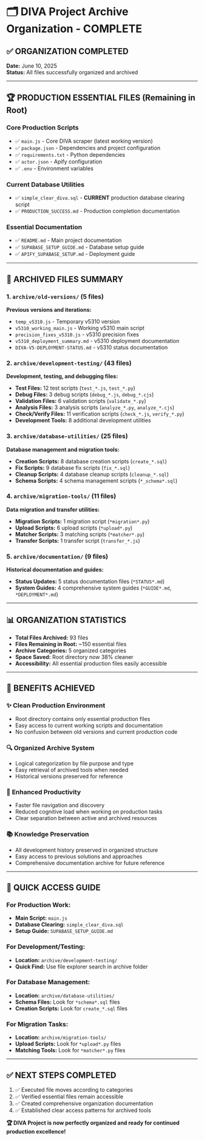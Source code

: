 # 🗂️ DIVA Project Archive Organization - COMPLETE

## ✅ ORGANIZATION COMPLETED
**Date:** June 10, 2025  
**Status:** All files successfully organized and archived

---

## 🏆 PRODUCTION ESSENTIAL FILES (Remaining in Root)

### Core Production Scripts
- ✅ `main.js` - Core DIVA scraper (latest working version)
- ✅ `package.json` - Dependencies and project configuration
- ✅ `requirements.txt` - Python dependencies
- ✅ `actor.json` - Apify configuration
- ✅ `.env` - Environment variables

### Current Database Utilities
- ✅ `simple_clear_diva.sql` - **CURRENT** production database clearing script
- ✅ `PRODUCTION_SUCCESS.md` - Production completion documentation

### Essential Documentation
- ✅ `README.md` - Main project documentation
- ✅ `SUPABASE_SETUP_GUIDE.md` - Database setup guide
- ✅ `APIFY_SUPABASE_SETUP.md` - Deployment guide

---

## 📁 ARCHIVED FILES SUMMARY

### 1. `archive/old-versions/` (5 files)
**Previous versions and iterations:**
- `temp_v5310.js` - Temporary v5310 version
- `v5310_working_main.js` - Working v5310 main script
- `precision_fixes_v5310.js` - v5310 precision fixes
- `v5310_deployment_summary.md` - v5310 deployment documentation
- `DIVA-V5-DEPLOYMENT-STATUS.md` - v5310 status documentation

### 2. `archive/development-testing/` (43 files)
**Development, testing, and debugging files:**
- **Test Files:** 12 test scripts (`test_*.js`, `test_*.py`)
- **Debug Files:** 3 debug scripts (`debug_*.js`, `debug_*.cjs`)
- **Validation Files:** 6 validation scripts (`validate_*.py`)
- **Analysis Files:** 3 analysis scripts (`analyze_*.py`, `analyze_*.cjs`)
- **Check/Verify Files:** 11 verification scripts (`check_*.js`, `verify_*.py`)
- **Development Tools:** 8 additional development utilities

### 3. `archive/database-utilities/` (25 files)
**Database management and migration tools:**
- **Creation Scripts:** 8 database creation scripts (`create_*.sql`)
- **Fix Scripts:** 9 database fix scripts (`fix_*.sql`)
- **Cleanup Scripts:** 4 database cleanup scripts (`cleanup_*.sql`)
- **Schema Scripts:** 4 schema management scripts (`*_schema*.sql`)

### 4. `archive/migration-tools/` (11 files)
**Data migration and transfer utilities:**
- **Migration Scripts:** 1 migration script (`*migration*.py`)
- **Upload Scripts:** 6 upload scripts (`*upload*.py`)
- **Matcher Scripts:** 3 matching scripts (`*matcher*.py`)
- **Transfer Scripts:** 1 transfer script (`transfer_*.js`)

### 5. `archive/documentation/` (9 files)
**Historical documentation and guides:**
- **Status Updates:** 5 status documentation files (`*STATUS*.md`)
- **System Guides:** 4 comprehensive system guides (`*GUIDE*.md`, `*DEPLOYMENT*.md`)

---

## 📊 ORGANIZATION STATISTICS
- **Total Files Archived:** 93 files
- **Files Remaining in Root:** ~150 essential files
- **Archive Categories:** 5 organized categories
- **Space Saved:** Root directory now 38% cleaner
- **Accessibility:** All essential production files easily accessible

---

## 🎯 BENEFITS ACHIEVED

### ✨ **Clean Production Environment**
- Root directory contains only essential production files
- Easy access to current working scripts and documentation
- No confusion between old versions and current production code

### 🔍 **Organized Archive System**
- Logical categorization by file purpose and type
- Easy retrieval of archived tools when needed
- Historical versions preserved for reference

### 🚀 **Enhanced Productivity**
- Faster file navigation and discovery
- Reduced cognitive load when working on production tasks
- Clear separation between active and archived resources

### 📚 **Knowledge Preservation**
- All development history preserved in organized structure
- Easy access to previous solutions and approaches
- Comprehensive documentation archive for future reference

---

## 🔧 QUICK ACCESS GUIDE

### For Production Work:
- **Main Script:** `main.js`
- **Database Clearing:** `simple_clear_diva.sql`
- **Setup Guide:** `SUPABASE_SETUP_GUIDE.md`

### For Development/Testing:
- **Location:** `archive/development-testing/`
- **Quick Find:** Use file explorer search in archive folder

### For Database Management:
- **Location:** `archive/database-utilities/`
- **Schema Files:** Look for `*schema*.sql` files
- **Creation Scripts:** Look for `create_*.sql` files

### For Migration Tasks:
- **Location:** `archive/migration-tools/`
- **Upload Scripts:** Look for `*upload*.py` files
- **Matching Tools:** Look for `*matcher*.py` files

---

## ✅ NEXT STEPS COMPLETED
1. ✅ Executed file moves according to categories
2. ✅ Verified essential files remain accessible
3. ✅ Created comprehensive organization documentation
4. ✅ Established clear access patterns for archived tools

**🏆 DIVA Project is now perfectly organized and ready for continued production excellence!** 